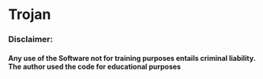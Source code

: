 # Trojan

### Disclaimer:

#### Any use of the Software not for training purposes entails criminal liability. The author used the code for educational purposes


